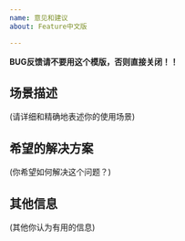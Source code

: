 ```yaml
---
name: 意见和建议
about: Feature中文版

---
```


**BUG反馈请不要用这个模版，否则直接关闭！！**

## 场景描述

(请详细和精确地表述你的使用场景)

## 希望的解决方案

(你希望如何解决这个问题？)

## 其他信息

(其他你认为有用的信息)